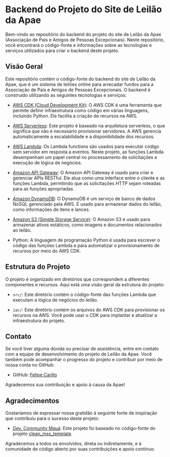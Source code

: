 # Backend do Projeto do Site de Leilão da Apae

Bem-vindo ao repositório do backend do projeto do site de Leilão da Apae (Associação de Pais e Amigos de Pessoas Excepcionais). Neste repositório, você encontrará o código-fonte e informações sobre as tecnologias e serviços utilizados para criar o backend deste projeto.

## Visão Geral

Este repositório contém o código-fonte do backend do site de Leilão da Apae, que é um sistema de leilões online para arrecadar fundos para a Associação de Pais e Amigos de Pessoas Excepcionais. O backend é construído utilizando as seguintes tecnologias e serviços:

- [AWS CDK (Cloud Development Kit)](https://aws.amazon.com/cdk/): O AWS CDK é uma ferramenta que permite definir infraestrutura como código em várias linguagens, incluindo Python. Ele facilita a criação de recursos na AWS.

- [AWS Serverless](https://aws.amazon.com/serverless/): Este projeto é baseado na arquitetura serverless, o que significa que não é necessário provisionar servidores. A AWS gerencia automaticamente a escalabilidade e a disponibilidade dos recursos.

- [AWS Lambda](https://aws.amazon.com/lambda/): Os Lambda functions são usados para executar código sem servidor em resposta a eventos. Neste projeto, as funções Lambda desempenham um papel central no processamento de solicitações e execução de lógica de negócios.

- [Amazon API Gateway](https://aws.amazon.com/api-gateway/): O Amazon API Gateway é usado para criar e gerenciar APIs RESTful. Ele atua como uma interface entre o cliente e as funções Lambda, permitindo que as solicitações HTTP sejam roteadas para as funções apropriadas.

- [Amazon DynamoDB](https://aws.amazon.com/dynamodb/): O DynamoDB é um serviço de banco de dados NoSQL gerenciado pela AWS. É usado para armazenar dados do leilão, como informações de itens e lances.

- [Amazon S3 (Simple Storage Service)](https://aws.amazon.com/s3/): O Amazon S3 é usado para armazenar ativos estáticos, como imagens e documentos relacionados ao leilão.

- Python: A linguagem de programação Python é usada para escrever o código das funções Lambda e para automatizar o provisionamento de recursos por meio do AWS CDK.

## Estrutura do Projeto

O projeto é organizado em diretórios que correspondem a diferentes componentes e recursos. Aqui está uma visão geral da estrutura do projeto:

- `src/`: Este diretório contém o código-fonte das funções Lambda que executam a lógica de negócios do leilão.

- `iac/`: Este diretório contém os arquivos do AWS CDK para provisionar os recursos na AWS. Você pode usar o CDK para implantar e atualizar a infraestrutura do projeto.

## Contato

Se você tiver alguma dúvida ou precisar de assistência, entre em contato com a equipe de desenvolvimento do projeto de Leilão da Apae. Você também pode acompanhar o progresso do projeto e contribuir por meio de nossa conta no GitHub:

- GitHub: [Felipe Carillo](https://github.com/FelipeCarillo)

Agradecemos sua contribuição e apoio à causa da Apae!

## Agradecimentos

Gostaríamos de expressar nossa gratidão à seguinte fonte de inspiração que contribuiu para o sucesso deste projeto:

- [Dev. Community Mauá](https://github.com/Maua-Dev): Este projeto foi baseado no código-fonte do projeto [clean_mss_template](https://github.com/Maua-Dev/clean_mss_template).

Agradecemos a todos os envolvidos, direta ou indiretamente, e à comunidade de código aberto por suas contribuições e apoio contínuo.
